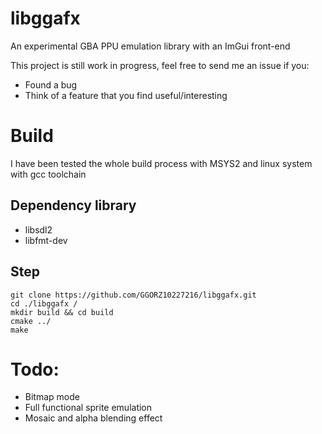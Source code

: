# libggafx
An experimental GBA PPU emulation library with an ImGui front-end

This project is still work in progress, feel free to send me an issue if you:
- Found a bug
- Think of a feature that you find useful/interesting

# Build

I have been tested the whole build process with MSYS2 and linux system with gcc toolchain

## Dependency library
- libsdl2
- libfmt-dev

## Step
```
git clone https://github.com/GGORZ10227216/libggafx.git
cd ./libggafx /
mkdir build && cd build
cmake ../
make
```

# Todo:
- Bitmap mode
- Full functional sprite emulation
- Mosaic and alpha blending effect 
